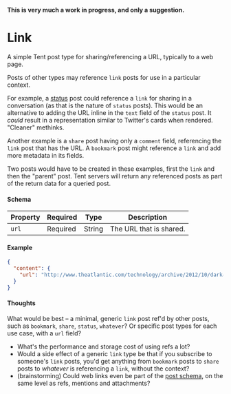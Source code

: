 **This is very much a work in progress, and only a suggestion.**

# Link

A simple Tent post type for sharing/referencing a URL, typically to a web page.

Posts of other types may reference `link` posts for use in a particular context.

For example, a [status](https://tent.io/docs/post-types#status) post could reference a `link` for sharing in a conversation (as that is the nature of `status` posts). This would be an alternative to adding the URL inline in the `text` field of the `status` post. It _could_ result in a representation similar to Twitter's cards when rendered. "Cleaner" methinks.

Another example is a `share` post having only a `comment` field, referencing the `link` post that has the URL. A `bookmark` post might reference a `link` and add more metadata in its fields.

Two posts would have to be created in these examples, first the `link` and then the "parent" post. Tent servers will return any referenced posts as part of the return data for a queried post.

#### Schema

| Property | Required | Type | Description |
| -------- | -------- | ---- | ----------- |
| `url` | Required | String | The URL that is shared. |

#### Example

```json
{
  "content": {
    "url": "http://www.theatlantic.com/technology/archive/2012/10/dark-social-we-have-the-whole-history-of-the-web-wrong/263523/",
  }
}
```

#### Thoughts

What would be best – a minimal, generic `link` post ref'd by other posts, such as `bookmark`, `share`, `status`, `whatever`? Or specific post types for each use case, with a `url` field?

- What's the performance and storage cost of using refs a lot?
- Would a side effect of a generic `link` type be that if you subscribe to someone's `link` posts, you'd get anything from `bookmark` posts to `share` posts to _whatever_ is referencing a `link`, without the context?
- (brainstorming) Could web links even be part of the [post schema](https://tent.io/docs/posts#post-schema), on the same level as refs, mentions and attachments?
